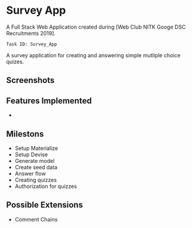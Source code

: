 # Survey App

A Full Stack Web Application created during [Web Club NITK Googe DSC Recruitments 2019].

`Task ID: Survey_App`

A survey application for creating and answering simple mutliple choice quizes.

## Screenshots

## Features Implemented

- 

## Milestons

- Setup Materialize
- Setup Devise
- Generate model
- Create seed data
- Answer flow
- Creating quizzes
- Authorization for quizzes

## Possible Extensions

- Comment Chains
